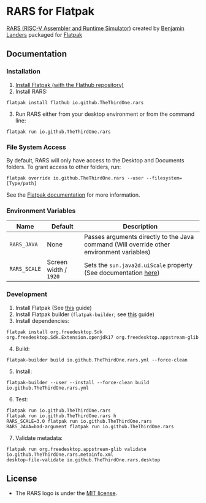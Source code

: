 # RARS for Flatpak

[RARS (RISC-V Assembler and Runtime Simulator)](https://github.com/TheThirdOne/rars) created by [Benjamin Landers](https://github.com/TheThirdOne) packaged for [Flatpak](https://flatpak.org)

## Documentation

### Installation
1. [Install Flatpak (with the Flathub repository)](https://flatpak.org/setup)
2. Install RARS:
```shell
flatpak install flathub io.github.TheThirdOne.rars
```
3. Run RARS either from your desktop environment or from the command line:
```shell
flatpak run io.github.TheThirdOne.rars
```

### File System Access
By default, RARS will only have access to the Desktop and Documents folders. To grant access to
other folders, run:
```shell
flatpak override io.github.TheThirdOne.rars --user --filesystem=[Type/path]
```
See the [Flatpak documentation](https://docs.flatpak.org/en/latest/sandbox-permissions.html#filesystem-access)
for more information.

### Environment Variables

Name | Default | Description
--- | --- | ---
`RARS_JAVA` | None | Passes arguments directly to the Java command (Will override other environment variables)
`RARS_SCALE` | Screen width / `1920` | Sets the `sun.java2d.uiScale` property (See documentation [here](https://news.kynosarges.org/2019/03/24/swing-high-dpi-properties/))

### Development
1. Install Flatpak (See [this](https://flatpak.org/setup/) guide)
2. Install Flatpak builder (`flatpak-builder`; see [this](https://docs.flatpak.org/en/latest/first-build.html) guide)
3. Install dependencies:
```shell
flatpak install org.freedesktop.Sdk org.freedesktop.Sdk.Extension.openjdk17 org.freedesktop.appstream-glib 
```
4. Build:
```shell
flatpak-builder build io.github.TheThirdOne.rars.yml --force-clean
```
5. Install:
```shell
flatpak-builder --user --install --force-clean build io.github.TheThirdOne.rars.yml
```
6. Test:
```shell
flatpak run io.github.TheThirdOne.rars
flatpak run io.github.TheThirdOne.rars h
RARS_SCALE=3.0 flatpak run io.github.TheThirdOne.rars
RARS_JAVA=bad-argument flatpak run io.github.TheThirdOne.rars
```
7. Validate metadata:
```shell
flatpak run org.freedesktop.appstream-glib validate io.github.TheThirdOne.rars.metainfo.xml
desktop-file-validate io.github.TheThirdOne.rars.desktop
```

## License

* The RARS logo is under the [MIT license](https://github.com/TheThirdOne/rars/blob/master/License.txt).